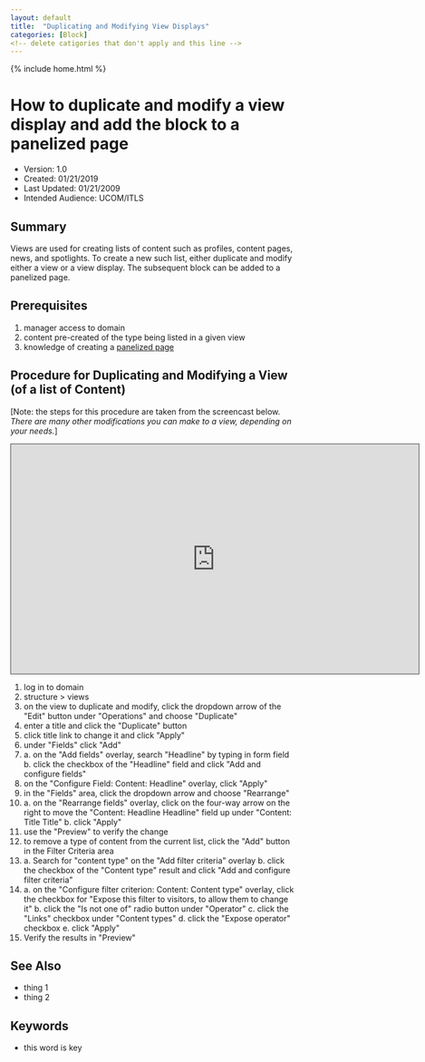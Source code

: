 ```yaml
---
layout: default
title:  "Duplicating and Modifying View Displays"
categories: [Block] 
<!-- delete catigories that don't apply and this line -->
---
```

{% include home.html %}
# How to duplicate and modify a view display and add the block to a panelized page
* Version: 1.0
* Created: 01/21/2019
* Last Updated: 01/21/2009
* Intended Audience: UCOM/ITLS

## Summary
Views are used for creating lists of content such as profiles, content pages, news, and spotlights. To create a new such list, either duplicate and modify either a view or a view display. The subsequent block can be added to a panelized page.

## Prerequisites

 1. manager access to domain
 2. content pre-created of the type being listed in a given view
 3. knowledge of creating a [panelized page](/PANELIZED_PAGE)

## Procedure for Duplicating and Modifying a View (of a list of Content)
[Note: the steps for this procedure are taken from the screencast below. *There are many other modifications you can make to a view, depending on your needs.*]
<iframe src="https://bluecast.hosted.panopto.com/Panopto/Pages/Embed.aspx?id=ce8de2ec-ae7c-428f-af2c-a95401330782&v=1" width="720" height="405" style="padding: 0px; border: 1px solid #464646;" frameborder="0" allowfullscreen allow="autoplay"></iframe>

1. log in to domain
2. structure > views
3. on the view to duplicate and modify, click the dropdown arrow of the "Edit" button under "Operations" and choose "Duplicate"
4. enter a title and click the "Duplicate" button
5. click title link to change it and click "Apply"
6. under "Fields" click "Add"
7. 
    a. on the "Add fields" overlay, search "Headline" by typing in form field
    b. click the checkbox of the "Headline" field and click "Add and configure fields"
8. on the "Configure Field: Content: Headline" overlay, click "Apply"
9. in the "Fields" area, click the dropdown arrow and choose "Rearrange"
10. 
    a. on the "Rearrange fields" overlay, click on the four-way arrow on the right to move the "Content: Headline Headline" field up under "Content: Title Title"
    b. click "Apply"
11. use the "Preview" to verify the change
12. to remove a type of content from the current list, click the "Add" button in the Filter Criteria area
13.
    a. Search for "content type" on the "Add filter criteria" overlay 
    b. click the checkbox of the "Content type" result and click "Add and configure filter criteria"
14.
    a. on the "Configure filter criterion: Content: Content type" overlay, click the checkbox for "Expose this filter to visitors, to allow them to change it"
    b. click the "Is not one of" radio button under "Operator"
    c. click the "Links" checkbox under "Content types"
    d. click the "Expose operator" checkbox
    e. click "Apply"
15. Verify the results in "Preview"





## See Also

* thing 1
* thing 2

## Keywords

* this word is key

